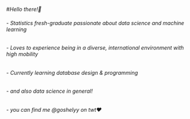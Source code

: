 #*Hello there!🐸*

###### - Statistics fresh-graduate passionate about data science and machine learning 
###### - Loves to experience being in a diverse, international environment with high mobility
###### - Currently learning database design & programming
###### - and also data science in general!
###### - you can find me @goshelyy on twt❤️
